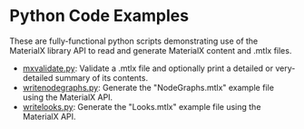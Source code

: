 # Python Code Examples

These are fully-functional python scripts demonstrating use of the MaterialX library API
to read and generate MaterialX content and .mtlx files.

- [mxvalidate.py](mxvalidate.py): Validate a .mtlx file and optionally print a detailed or very-detailed summary of its contents.
- [writenodegraphs.py](writenodegraphs.py): Generate the "NodeGraphs.mtlx" example file using the MaterialX API.
- [writelooks.py](writelooks.py): Generate the "Looks.mtlx" example file using the MaterialX API.


